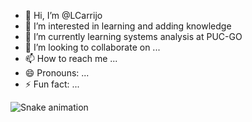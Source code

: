 - 👋 Hi, I’m @LCarrijo
- 👀 I’m interested in learning and adding knowledge
- 🌱 I’m currently learning systems analysis at PUC-GO
- 💞️ I’m looking to collaborate on ...
- 📫 How to reach me ...
- 😄 Pronouns: ...
- ⚡ Fun fact: ...

<!---
LCarrijo/LCarrijo is a ✨ special ✨ repository because its `README.md` (this file) appears on your GitHub profile.
You can click the Preview link to take a look at your changes.
--->
![Snake animation](https://github.com/DevLeandroCarrijo/LeandroCarrijo/blob/output/github-contribution-grid-snake.svg)
